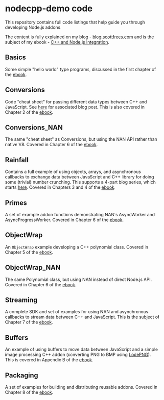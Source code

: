 # nodecpp-demo code

This repository contains full code listings that help guide you through developing Node.js addons.

The content is fully explained on my blog - [blog.scottfrees.com](http://blog.scottfrees.com) and is the subject of my ebook - [C++ and Node.js Integration](http://scottfrees.com/ebooks/nodecpp).

## Basics
Some simple "hello world" type programs, discussed in the first chapter of the [ebook](http://scottfrees.com/ebooks/nodecpp).

## Conversions
Code "cheat sheet" for passing different data types between C++ and JavaScript.  See [here](http://blog.scottfrees.com/type-conversions-from-javascript-to-c-in-v8) for associated blog post.  This is also covered in Chapter 2 of the [ebook](http://scottfrees.com/ebooks/nodecpp).

## Conversions_NAN
The same "cheat sheet" as Conversions, but using the NAN API rather than native V8.  Covered in Chapter 6 of the [ebook](http://scottfrees.com/ebooks/nodecpp).

## Rainfall
Contains a full example of using objects, arrays, and asynchronous callbacks to exchange data between JavaScript and C++ library for doing some (trivial) number crunching.  This supports a 4-part blog series, which starts [here](http://blog.scottfrees.com/c-processing-from-node-js).  Covered in Chapters 3 and 4 of the [ebook](http://scottfrees.com/ebooks/nodecpp).

## Primes
A set of example addon functions demonstrating NAN's AsyncWorker and AsyncProgressWorker.  Covered in Chapter 6 of the [ebook](http://scottfrees.com/ebooks/nodecpp).

## ObjectWrap
An `ObjectWrap` example developing a C++ polynomial class.  Covered in Chapter 5 of the [ebook](http://scottfrees.com/ebooks/nodecpp).

## ObjectWrap_NAN
The same Polynomial class, but using NAN instead of direct Node.js API.  Covered in Chapter 6 of the [ebook](http://scottfrees.com/ebooks/nodecpp).

## Streaming
A complete SDK and set of examples for using NAN and asynchronous callbacks to stream data between C++ and JavaScript.  This is the subject of Chapter 7 of the [ebook](http://scottfrees.com/ebooks/nodecpp).

## Buffers
An example of using buffers to move data between JavaScript and a simple image processing C++ addon (converting PNG to BMP using [LodePNG](http://lodev.org/lodepng/)).  This is covered in Appendix B of the [ebook](http://scottfrees.com/ebooks/nodecpp).

## Packaging
A set of examples for building and distributing reusable addons.  Covered in Chapter 8 of the [ebook](http://scottfrees.com/ebooks/nodecpp).
